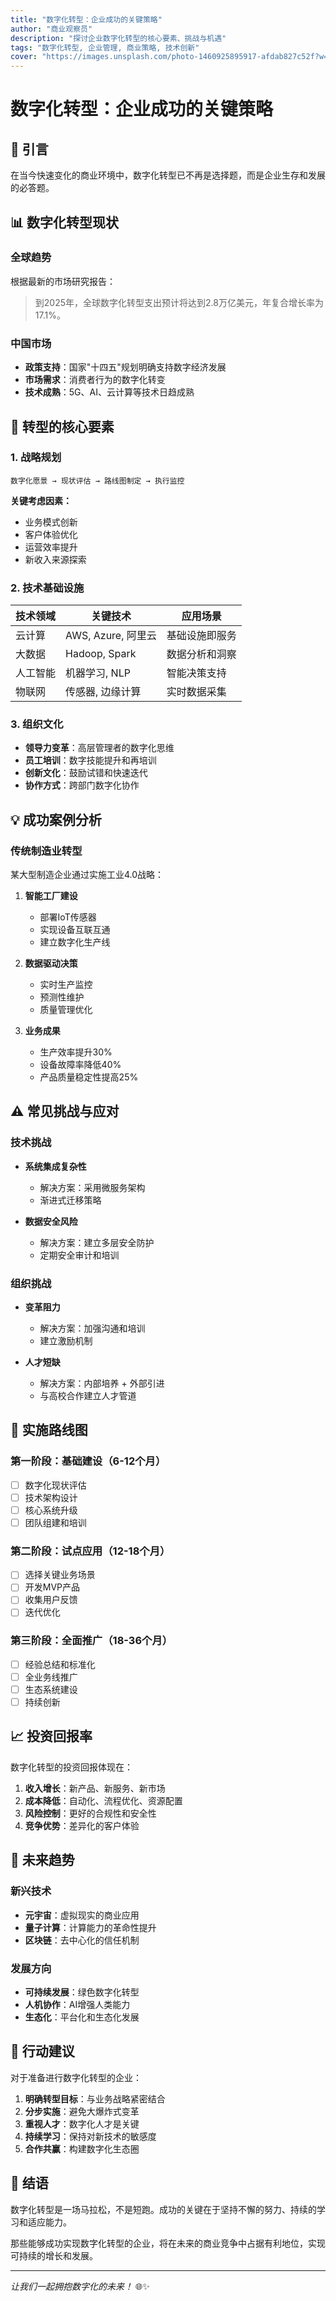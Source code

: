 ```yaml
---
title: "数字化转型：企业成功的关键策略"
author: "商业观察员"
description: "探讨企业数字化转型的核心要素、挑战与机遇"
tags: "数字化转型, 企业管理, 商业策略, 技术创新"
cover: "https://images.unsplash.com/photo-1460925895917-afdab827c52f?w=800"
---
```


# 数字化转型：企业成功的关键策略

## 🌟 引言

在当今快速变化的商业环境中，数字化转型已不再是选择题，而是企业生存和发展的必答题。

## 📊 数字化转型现状

### 全球趋势

根据最新的市场研究报告：

> 到2025年，全球数字化转型支出预计将达到2.8万亿美元，年复合增长率为17.1%。

### 中国市场

- **政策支持**：国家"十四五"规划明确支持数字经济发展
- **市场需求**：消费者行为的数字化转变
- **技术成熟**：5G、AI、云计算等技术日趋成熟

## 🎯 转型的核心要素

### 1. 战略规划

```
数字化愿景 → 现状评估 → 路线图制定 → 执行监控
```

**关键考虑因素：**
- 业务模式创新
- 客户体验优化
- 运营效率提升
- 新收入来源探索

### 2. 技术基础设施

| 技术领域 | 关键技术 | 应用场景 |
|----------|----------|----------|
| 云计算 | AWS, Azure, 阿里云 | 基础设施即服务 |
| 大数据 | Hadoop, Spark | 数据分析和洞察 |
| 人工智能 | 机器学习, NLP | 智能决策支持 |
| 物联网 | 传感器, 边缘计算 | 实时数据采集 |

### 3. 组织文化

- **领导力变革**：高层管理者的数字化思维
- **员工培训**：数字技能提升和再培训
- **创新文化**：鼓励试错和快速迭代
- **协作方式**：跨部门数字化协作

## 💡 成功案例分析

### 传统制造业转型

某大型制造企业通过实施工业4.0战略：

1. **智能工厂建设**
   - 部署IoT传感器
   - 实现设备互联互通
   - 建立数字化生产线

2. **数据驱动决策**
   - 实时生产监控
   - 预测性维护
   - 质量管理优化

3. **业务成果**
   - 生产效率提升30%
   - 设备故障率降低40%
   - 产品质量稳定性提高25%

## ⚠️ 常见挑战与应对

### 技术挑战

- **系统集成复杂性**
  - 解决方案：采用微服务架构
  - 渐进式迁移策略

- **数据安全风险**
  - 解决方案：建立多层安全防护
  - 定期安全审计和培训

### 组织挑战

- **变革阻力**
  - 解决方案：加强沟通和培训
  - 建立激励机制

- **人才短缺**
  - 解决方案：内部培养 + 外部引进
  - 与高校合作建立人才管道

## 🚀 实施路线图

### 第一阶段：基础建设（6-12个月）
- [ ] 数字化现状评估
- [ ] 技术架构设计
- [ ] 核心系统升级
- [ ] 团队组建和培训

### 第二阶段：试点应用（12-18个月）
- [ ] 选择关键业务场景
- [ ] 开发MVP产品
- [ ] 收集用户反馈
- [ ] 迭代优化

### 第三阶段：全面推广（18-36个月）
- [ ] 经验总结和标准化
- [ ] 全业务线推广
- [ ] 生态系统建设
- [ ] 持续创新

## 📈 投资回报率

数字化转型的投资回报体现在：

1. **收入增长**：新产品、新服务、新市场
2. **成本降低**：自动化、流程优化、资源配置
3. **风险控制**：更好的合规性和安全性
4. **竞争优势**：差异化的客户体验

## 🔮 未来趋势

### 新兴技术
- **元宇宙**：虚拟现实的商业应用
- **量子计算**：计算能力的革命性提升
- **区块链**：去中心化的信任机制

### 发展方向
- **可持续发展**：绿色数字化转型
- **人机协作**：AI增强人类能力
- **生态化**：平台化和生态化发展

## 💼 行动建议

对于准备进行数字化转型的企业：

1. **明确转型目标**：与业务战略紧密结合
2. **分步实施**：避免大爆炸式变革
3. **重视人才**：数字化人才是关键
4. **持续学习**：保持对新技术的敏感度
5. **合作共赢**：构建数字化生态圈

## 🎉 结语

数字化转型是一场马拉松，不是短跑。成功的关键在于坚持不懈的努力、持续的学习和适应能力。

那些能够成功实现数字化转型的企业，将在未来的商业竞争中占据有利地位，实现可持续的增长和发展。

---

*让我们一起拥抱数字化的未来！* 🌐✨